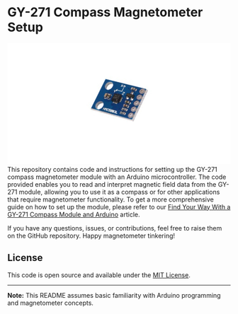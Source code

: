 # GY-271 Compass Magnetometer Setup
![My Image](Compass.jpg)
This repository contains code and instructions for setting up the GY-271 compass magnetometer module with an Arduino microcontroller. The code provided enables you to read and interpret magnetic field data from the GY-271 module, allowing you to use it as a compass or for other applications that require magnetometer functionality. To get a more comprehensive guide on how to set up the module, please refer to our [Find Your Way With a GY-271 Compass Module and Arduino](https://www.makeuseof.com/arduino-gy-271-hmc5883l-compass-magnetometer/) article.

If you have any questions, issues, or contributions, feel free to raise them on the GitHub repository. Happy magnetometer tinkering!

## License

This code is open source and available under the [MIT License](LICENSE).

---

**Note:** This README assumes basic familiarity with Arduino programming and magnetometer concepts.
